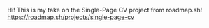 Hi! This is my take on the Single-Page CV project from roadmap.sh! 
https://roadmap.sh/projects/single-page-cv
